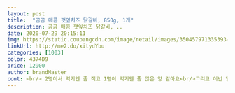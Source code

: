 ```yaml
---
layout: post 
title:  "곰곰 매콤 깻잎치즈 닭갈비, 850g, 1개" 
description: 곰곰 매콤 깻잎치즈 닭갈비, ..
date: 2020-07-29 20:15:11 
img: https://static.coupangcdn.com/image/retail/images/350457971335393-ee6a880d-ae71-4462-ad54-2475864009c9.jpg 
linkUrl: http://me2.do/xitydYbu 
categories: [1003] 
color: 4374D9 
price: 12900 
author: brandMaster 
cont: <br/> 2명이서 먹기엔 좀 적고 1명이 먹기엔 좀 많은 양 같아요<br/>그리고 이번 밀 키트에는 각종 야채와 깻잎!! 그리고 치즈까지!<br/>그리고 조리방법이 굉장히 간단합니다.<br/><br/>근데 이게 중독되는 매운맛이라 해야할까요.<br/>.<br/>? 매운걸 잘 먹지 못하는데 땀나면서도 계속 먹고 마지막엔 밥까지 볶아 먹었네요 ㅎㅎ 너무 맛있게 잘 먹었고 다음에 또 이용할게요!<br/>닭갈비가 큼직하게 썰려있어서 식감이 좋아요<br/>닭갈비는 소스에 버무려진게 아니라서 속까지 맛이 들어갈까했는데 염지가 되어있어서 그런지 볶기만 했는데도 맛있더라구요!! 그리고 우동사리! 최애사리인데 들어있어서 너무 좋았고 볶아서 먹으니 역시.<br/>.<br/>bb<br/>매콤해요!<br/>먹는데 입술 주변이 얼얼했어요<br/>밀키트는 처음 접해봤는데 구성도 너무 알차고 맛도 있는데 재료 손질이 없으니까 음식물쓰레기도 확실히 적게 나와서 완전 짱이에여ㅠㅠ<br/>식당에서나 먹을법한 조합을 집에서 해 먹을수 있어서 좋았어요 ㅎㅎ일단 제목에서부터 매콤이라 그런지 매콤했어요.<br/><br/>아 그리고 닭갈비가 매콤한데 치즈가 있어서 좋았어요오 저는 매운고 잘 못드시면 치즈 더 뿌려서 드시면 딱일거같아요! 맛있게 매운맛이라 다 먹고 필수코스인 볶음밥까지 먹었습니다!<br/>역시나 소분되어 딱 먹을 만큼만 포장되어있고 우동사리? 까지 들어가있어서 라면을 따로 넣지 않아도 되네요 ㅎㅎ<br/>요즘 자주 접하게 되는 곰곰 밀 키트!!<br/>이미 한 번 삶은 고기를 진공포장 한 것 같아요.<br/> 야채랑 닭이랑 같이 넣고 2분 볶다가 우동사리 넣고 깻잎넣고 치즈뿌리면 완성! 정말 10분도 안 걸린 것 같은데 근사한 식사가 차려지네요 밥 하기 싫을 때 꺼내서 만들어 먹기 딱 좋아요!<br/>제 기준에서 엽떡 중간맛 보다 좀 덜 매운 정도?<br/> 
---
```

 
